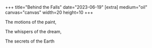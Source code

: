 +++
title="Behind the Falls"
date="2023-06-19"
[extra]
medium="oil"
canvas="canvas"
width=20
height=10
+++

The motions of the paint,

The whispers of the dream,

The secrets of the Earth
